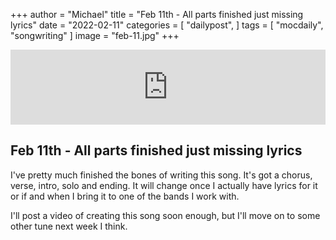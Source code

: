 +++
author = "Michael"
title = "Feb 11th - All parts finished just missing lyrics"
date = "2022-02-11"
categories = [
  "dailypost",
]
tags = [
  "mocdaily",
  "songwriting"
]
image = "feb-11.jpg"
+++

<iframe style="border: 0; width: 100%; height: 120px;" src="https://bandcamp.com/EmbeddedPlayer/album=535037396/size=large/bgcol=ffffff/linkcol=0687f5/tracklist=false/artwork=small/track=3397897368/transparent=true/" seamless><a href="https://michaeloc.bandcamp.com/album/mocdaily-music-in-progress">#mocdaily - music in progress by Michael O&#39;Connell</a></iframe>

## Feb 11th - All parts finished just missing lyrics
I've pretty much finished the bones of writing this song. It's got a chorus, verse, intro, solo and ending. It will change once I actually have lyrics for it or if and when I bring it to one of the bands I work with. 

I'll post a video of creating this song soon enough, but I'll move on to some other tune next week I think. 